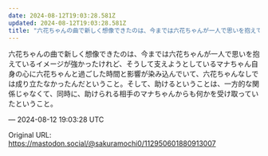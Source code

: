 ```yaml
---
date: 2024-08-12T19:03:28.581Z
updated: 2024-08-12T19:03:28.581Z
title: "六花ちゃんの曲で新しく想像できたのは、今までは六花ちゃんが一人で思いを抱えている[...]"
---
```


<p>六花ちゃんの曲で新しく想像できたのは、今までは六花ちゃんが一人で思いを抱えているイメージが強かったけれど、そうして支えようとしているマナちゃん自身の心に六花ちゃんと過ごした時間と影響が染み込んでいて、六花ちゃんなしでは成り立たなかったんだということ。そして、助けるということは、一方的な関係じゃなくて、同時に、助けられる相手のマナちゃんからも何かを受け取っていたということ。</p>

&mdash; 2024-08-12 19:03:28 UTC

Original URL: https://mastodon.social/@sakuramochi0/112950601880913007
